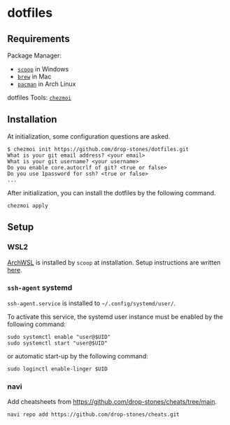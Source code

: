 # dotfiles

## Requirements

Package Manager:

- [`scoop`](https://scoop.sh) in Windows
- [`brew`](https://brew.sh) in Mac
- [`pacman`](https://wiki.archlinux.org/title/Pacman) in Arch Linux

dotfiles Tools: [`chezmoi`](https://www.chezmoi.io)

## Installation

At initialization, some configuration questions are asked.

```console
$ chezmoi init https://github.com/drop-stones/dotfiles.git
What is your git email address? <your email>
What is your git username? <your username>
Do you enable core.autocrlf of git? <true or false>
Do you use 1password for ssh? <true or false>
...
```

After initialization, you can install the dotfiles by the following command.

```console
chezmoi apply
```

## Setup

### WSL2

[ArchWSL](https://github.com/yuk7/ArchWSL) is installed by `scoop` at installation.
Setup instructions are written [here](https://github.com/wsldl-pg/ArchW-docs/blob/main/How-to-Setup.md).

### `ssh-agent` systemd

`ssh-agent.service` is installed to `~/.config/systemd/user/`.

To activate this service, the systemd user instance must be enabled by the following command:

```console
sudo systemctl enable "user@$UID"
sudo systemctl start "user@$UID"
```

or automatic start-up by the following command:

```console
sudo loginctl enable-linger $UID
```

### navi

Add cheatsheets from <https://github.com/drop-stones/cheats/tree/main>.

```console
navi repo add https://github.com/drop-stones/cheats.git
```
